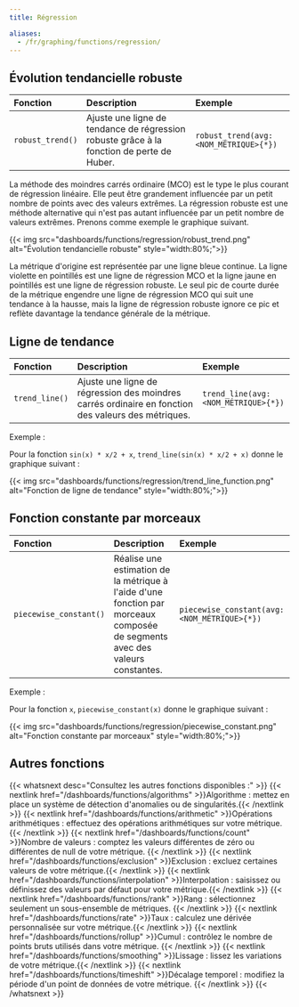 ```yaml
---
title: Régression

aliases:
  - /fr/graphing/functions/regression/
---
```

## Évolution tendancielle robuste

| Fonction         | Description                                          | Exemple                              |
| :----            | :-------                                             | :---------                           |
| `robust_trend()` | Ajuste une ligne de tendance de régression robuste grâce à la fonction de perte de Huber. | `robust_trend(avg:<NOM_MÉTRIQUE>{*})` |

La méthode des moindres carrés ordinaire (MCO) est le type le plus courant de régression linéaire. Elle peut être grandement influencée par un petit nombre de points avec des valeurs extrêmes. La régression robuste est une méthode alternative qui n'est pas autant influencée par un petit nombre de valeurs extrêmes. Prenons comme exemple le graphique suivant.

{{< img src="dashboards/functions/regression/robust_trend.png" alt="Évolution tendancielle robuste" style="width:80%;">}}

La métrique d'origine est représentée par une ligne bleue continue. La ligne violette en pointillés est une ligne de régression MCO et la ligne jaune en pointillés est une ligne de régression robuste. Le seul pic de courte durée de la métrique engendre une ligne de régression MCO qui suit une tendance à la hausse, mais la ligne de régression robuste ignore ce pic et reflète davantage la tendance générale de la métrique.

## Ligne de tendance

| Fonction       | Description                                                              | Exemple                            |
| :----          | :-------                                                                 | :---------                         |
| `trend_line()` | Ajuste une ligne de régression des moindres carrés ordinaire en fonction des valeurs des métriques. | `trend_line(avg:<NOM_MÉTRIQUE>{*})` |

Exemple :

Pour la fonction `sin(x) * x/2 + x`, `trend_line(sin(x) * x/2 + x)` donne le graphique suivant :

{{< img src="dashboards/functions/regression/trend_line_function.png" alt="Fonction de ligne de tendance" style="width:80%;">}}

## Fonction constante par morceaux

| Fonction               | Description                                                                            | Exemple                                    |
| :----                  | :-------                                                                               | :---------                                 |
| `piecewise_constant()` | Réalise une estimation de la métrique à l'aide d'une fonction par morceaux composée de segments avec des valeurs constantes. | `piecewise_constant(avg:<NOM_MÉTRIQUE>{*})` |

Exemple :

Pour la fonction `x`, `piecewise_constant(x)` donne le graphique suivant :

{{< img src="dashboards/functions/regression/piecewise_constant.png" alt="Fonction constante par morceaux" style="width:80%;">}}

## Autres fonctions

{{< whatsnext desc="Consultez les autres fonctions disponibles :" >}}
    {{< nextlink href="/dashboards/functions/algorithms" >}}Algorithme : mettez en place un système de détection d'anomalies ou de singularités.{{< /nextlink >}}
    {{< nextlink href="/dashboards/functions/arithmetic" >}}Opérations arithmétiques : effectuez des opérations arithmétiques sur votre métrique.  {{< /nextlink >}}
    {{< nextlink href="/dashboards/functions/count" >}}Nombre de valeurs : comptez les valeurs différentes de zéro ou différentes de null de votre métrique. {{< /nextlink >}}
    {{< nextlink href="/dashboards/functions/exclusion" >}}Exclusion : excluez certaines valeurs de votre métrique.{{< /nextlink >}}
    {{< nextlink href="/dashboards/functions/interpolation" >}}Interpolation : saisissez ou définissez des valeurs par défaut pour votre métrique.{{< /nextlink >}}
    {{< nextlink href="/dashboards/functions/rank" >}}Rang : sélectionnez seulement un sous-ensemble de métriques. {{< /nextlink >}}
    {{< nextlink href="/dashboards/functions/rate" >}}Taux : calculez une dérivée personnalisée sur votre métrique.{{< /nextlink >}}
    {{< nextlink href="/dashboards/functions/rollup" >}}Cumul : contrôlez le nombre de points bruts utilisés dans votre métrique. {{< /nextlink >}}
    {{< nextlink href="/dashboards/functions/smoothing" >}}Lissage : lissez les variations de votre métrique.{{< /nextlink >}}
    {{< nextlink href="/dashboards/functions/timeshift" >}}Décalage temporel : modifiez la période d'un point de données de votre métrique. {{< /nextlink >}}
{{< /whatsnext >}}
